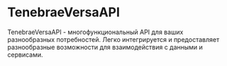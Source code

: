 # TenebraeVersaAPI
TenebraeVersaAPI - многофункциональный API для ваших разнообразных потребностей. Легко интегрируется и предоставляет разнообразные возможности для взаимодействия с данными и сервисами.
